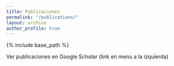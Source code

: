 ```yaml
---
title: Publicaciones
permalink: "/publications/"
layout: archive
author_profile: true
---
```


{% include base_path %}

Ver publicaciones en Google Scholar (link en menu a la izquierda)


<!--{% if author.googlescholar %}-->
<!--  You can also find my articles on <u><a href="{{author.googlescholar}}">my Google Scholar profile</a>.</u>-->
<!--{% endif %}-->

<!--{% include base_path %}-->

<!--{% for post in site.publications reversed %}-->
<!--  {% include archive-single.html %}-->
<!--{% endfor %}-->
